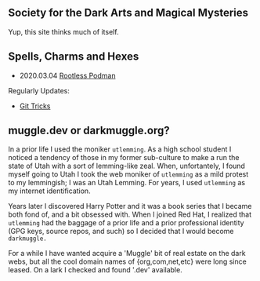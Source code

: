 ## Society for the Dark Arts and Magical Mysteries

Yup, this site thinks much of itself.

## Spells, Charms and Hexes

- 2020.03.04 [Rootless Podman](guide_podman.md)

Regularly Updates:
- [Git Tricks](git_tricks.md)

## muggle.dev or darkmuggle.org?

In a prior life I used the moniker `utlemming`. As a high school student I noticed a tendency of those in my former sub-culture to make a run the state of Utah with a sort of lemming-like zeal. When, unfortantely, I found myself going to Utah I took the web moniker of `utlemming` as a mild protest to my lemmingish; I was an Utah Lemming. For years, I used `utlemming` as my internet identification.

Years later I discovered Harry Potter and it was a book series that I became both fond of, and a bit obsessed with. When I joined Red Hat, I realized that `utlemming` had the baggage of a prior life and a prior professional identity (GPG keys, source repos, and such) so I decided that I would become `darkmuggle.`

For a while I have wanted acquire a 'Muggle' bit of real estate on the dark webs, but all the cool domain names of {org,com,net,etc} were long since leased. On a lark I checked and found '.dev' available.
